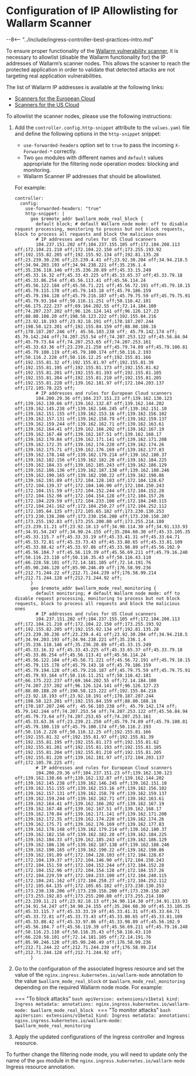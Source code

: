 # Configuration of IP Allowlisting for Wallarm Scanner

--8<-- "../include/ingress-controller-best-practices-intro.md"

To ensure proper functionality of the [Wallarm vulnerability scanner](../../../../user-guides/scanner.md), it is necessary to allowlist (disable the Wallarm functionality for) the IP addresses of Wallarm’s scanner nodes. This allows the scanner to reach the protected application in order to validate that detected attacks are not targeting real application vulnerabilities.

The list of Wallarm IP addresses is available at the following links:

* [Scanners for the European Cloud](../../../scanner-address-eu-cloud.md)
* [Scanners for the US Cloud](../../../scanner-address-us-cloud.md)

To allowlist the scanner nodes, please use the following instructions:

1. Add the `controller.config.http-snippet` attribute to the `values.yaml` file and define the following options in the `http-snippet` snippet:

    * `use-forwarded-headers` option set to `true` to pass the incoming `X-Forwarded-*` correctly.
    * Two `geo` modules with different names and `default` values appropriate for the filtering node operation modes: blocking and monitoring.
    * Wallarm Scanner IP addresses that should be allowlisted.

    For example:

    ```
    controller:
      config:
        use-forwarded-headers: "true"
        http-snippet: |
          geo $remote_addr $wallarm_mode_real_block {
            default block; # default Wallarm node mode: off to disable request processing, monitoring to process but not block requests, block to process all requests and block the malicious ones
            # IP addresses and rules for US Cloud scanners
            104.237.151.202 off;104.237.155.105 off;172.104.208.113 off;172.104.21.210 off;172.104.22.150 off;173.255.193.92 off;192.155.82.205 off;192.155.92.134 off;192.81.135.28 off;23.239.30.236 off;23.239.4.41 off;23.92.30.204 off;34.94.218.5 off;34.94.203.193 off;34.94.238.221 off;35.236.1.4 off;35.236.118.146 off;35.236.20.89 off;45.33.15.249 off;45.33.16.32 off;45.33.43.225 off;45.33.65.37 off;45.33.79.18 off;45.33.86.254 off;45.56.113.41 off;45.56.114.24 off;45.56.122.184 off;45.56.71.221 off;45.56.72.191 off;45.79.10.15 off;45.79.115.178 off;45.79.143.18 off;45.79.186.159 off;45.79.194.128 off;45.79.216.187 off;45.79.75.59 off;45.79.75.91 off;45.79.93.164 off;50.116.11.251 off;50.116.42.181 off;66.175.222.237 off;69.164.202.55 off;72.14.184.100 off;74.207.237.202 off;96.126.124.141 off;96.126.127.23 off;88.80.188.20 off;198.58.123.222 off;192.155.84.216 off;23.92.18.193 off;23.92.18.191 off;170.187.207.244 off;198.58.123.201 off;192.155.84.159 off;88.80.188.16 off;170.187.207.246 off; 45.56.103.238 off; 45.79.142.174 off; 45.79.142.244 off;74.207.253.54 off;74.207.253.122 off;45.56.84.94 off;45.79.73.64 off;74.207.253.65 off;74.207.253.161 off;45.33.63.36 off;23.239.21.250 off;45.79.74.89 off;45.79.100.81 off;45.79.100.119 off;45.79.100.174 off;50.116.2.193 off;50.116.2.228 off;50.116.12.25 off;192.155.81.166 off;192.155.81.32 off;192.155.81.97 off;192.155.81.39 off;192.155.81.195 off;192.155.81.173 off;192.155.81.62 off;192.155.81.201 off;192.155.81.193 off;192.155.81.185 off;192.155.81.204 off;192.155.81.210 off;192.155.81.205 off;192.155.81.220 off;139.162.181.97 off;172.104.203.137 off;172.105.78.225 off;
            # IP addresses and rules for European Cloud scanners
            104.200.29.36 off;104.237.151.23 off;139.162.130.123 off;139.162.130.66 off;139.162.132.87 off;139.162.144.202 off;139.162.145.238 off;139.162.146.245 off;139.162.151.10 off;139.162.151.155 off;139.162.153.16 off;139.162.156.102 off;139.162.157.131 off;139.162.158.79 off;139.162.159.137 off;139.162.159.244 off;139.162.162.71 off;139.162.163.61 off;139.162.164.41 off;139.162.166.202 off;139.162.167.19 off;139.162.167.48 off;139.162.167.51 off;139.162.168.17 off;139.162.170.84 off;139.162.171.141 off;139.162.171.208 off;139.162.172.35 off;139.162.174.220 off;139.162.174.26 off;139.162.175.71 off;139.162.176.169 off;139.162.177.83 off;139.162.178.148 off;139.162.179.214 off;139.162.180.37 off;139.162.182.156 off;139.162.182.20 off;139.162.184.225 off;139.162.184.33 off;139.162.185.243 off;139.162.186.129 off;139.162.186.136 off;139.162.187.138 off;139.162.188.246 off;139.162.190.165 off;139.162.190.22 off;139.162.190.86 off;139.162.191.89 off;172.104.128.103 off;172.104.128.67 off;172.104.139.37 off;172.104.146.90 off;172.104.150.243 off;172.104.151.59 off;172.104.152.244 off;172.104.152.28 off;172.104.152.96 off;172.104.154.128 off;172.104.157.26 off;172.104.229.59 off;172.104.233.100 off;172.104.240.115 off;172.104.241.162 off;172.104.250.27 off;172.104.252.112 off;172.105.64.135 off;172.105.65.182 off;173.230.130.253 off;173.230.138.206 off;173.230.156.200 off;173.230.158.207 off;173.255.192.83 off;173.255.200.80 off;173.255.214.180 off;23.239.11.21 off;23.92.18.13 off;34.90.114.30 off;34.91.133.93 off;34.91.54.247 off;34.90.24.155 off;35.204.60.30 off;45.33.105.35 off;45.33.115.7 off;45.33.33.19 off;45.33.41.31 off;45.33.64.71 off;45.33.72.81 off;45.33.73.43 off;45.33.80.65 off;45.33.81.109 off;45.33.88.42 off;45.33.97.86 off;45.33.98.89 off;45.56.102.9 off;45.56.104.7 off;45.56.119.39 off;45.56.69.211 off;45.79.16.240 off;50.116.23.110 off;50.116.35.43 off;50.116.43.110 off;66.228.58.101 off;72.14.181.105 off;72.14.191.76 off;85.90.246.120 off;85.90.246.49 off;176.58.99.236 off;212.71.244.22 off;212.71.244.239 off;176.58.99.214 off;212.71.244.128 off;212.71.244.92 off;
          }
          geo $remote_addr $wallarm_mode_real_monitoring {
            default monitoring; # default Wallarm node mode: off to disable request processing, monitoring to process but not block requests, block to process all requests and block the malicious ones
            # IP addresses and rules for US Cloud scanners
            104.237.151.202 off;104.237.155.105 off;172.104.208.113 off;172.104.21.210 off;172.104.22.150 off;173.255.193.92 off;192.155.82.205 off;192.155.92.134 off;192.81.135.28 off;23.239.30.236 off;23.239.4.41 off;23.92.30.204 off;34.94.218.5 off;34.94.203.193 off;34.94.238.221 off;35.236.1.4 off;35.236.118.146 off;35.236.20.89 off;45.33.15.249 off;45.33.16.32 off;45.33.43.225 off;45.33.65.37 off;45.33.79.18 off;45.33.86.254 off;45.56.113.41 off;45.56.114.24 off;45.56.122.184 off;45.56.71.221 off;45.56.72.191 off;45.79.10.15 off;45.79.115.178 off;45.79.143.18 off;45.79.186.159 off;45.79.194.128 off;45.79.216.187 off;45.79.75.59 off;45.79.75.91 off;45.79.93.164 off;50.116.11.251 off;50.116.42.181 off;66.175.222.237 off;69.164.202.55 off;72.14.184.100 off;74.207.237.202 off;96.126.124.141 off;96.126.127.23 off;88.80.188.20 off;198.58.123.222 off;192.155.84.216 off;23.92.18.193 off;23.92.18.191 off;170.187.207.244 off;198.58.123.201 off;192.155.84.159 off;88.80.188.16 off;170.187.207.246 off; 45.56.103.238 off; 45.79.142.174 off; 45.79.142.244 off;74.207.253.54 off;74.207.253.122 off;45.56.84.94 off;45.79.73.64 off;74.207.253.65 off;74.207.253.161 off;45.33.63.36 off;23.239.21.250 off;45.79.74.89 off;45.79.100.81 off;45.79.100.119 off;45.79.100.174 off;50.116.2.193 off;50.116.2.228 off;50.116.12.25 off;192.155.81.166 off;192.155.81.32 off;192.155.81.97 off;192.155.81.39 off;192.155.81.195 off;192.155.81.173 off;192.155.81.62 off;192.155.81.201 off;192.155.81.193 off;192.155.81.185 off;192.155.81.204 off;192.155.81.210 off;192.155.81.205 off;192.155.81.220 off;139.162.181.97 off;172.104.203.137 off;172.105.78.225 off;
            # IP addresses and rules for European Cloud scanners
            104.200.29.36 off;104.237.151.23 off;139.162.130.123 off;139.162.130.66 off;139.162.132.87 off;139.162.144.202 off;139.162.145.238 off;139.162.146.245 off;139.162.151.10 off;139.162.151.155 off;139.162.153.16 off;139.162.156.102 off;139.162.157.131 off;139.162.158.79 off;139.162.159.137 off;139.162.159.244 off;139.162.162.71 off;139.162.163.61 off;139.162.164.41 off;139.162.166.202 off;139.162.167.19 off;139.162.167.48 off;139.162.167.51 off;139.162.168.17 off;139.162.170.84 off;139.162.171.141 off;139.162.171.208 off;139.162.172.35 off;139.162.174.220 off;139.162.174.26 off;139.162.175.71 off;139.162.176.169 off;139.162.177.83 off;139.162.178.148 off;139.162.179.214 off;139.162.180.37 off;139.162.182.156 off;139.162.182.20 off;139.162.184.225 off;139.162.184.33 off;139.162.185.243 off;139.162.186.129 off;139.162.186.136 off;139.162.187.138 off;139.162.188.246 off;139.162.190.165 off;139.162.190.22 off;139.162.190.86 off;139.162.191.89 off;172.104.128.103 off;172.104.128.67 off;172.104.139.37 off;172.104.146.90 off;172.104.150.243 off;172.104.151.59 off;172.104.152.244 off;172.104.152.28 off;172.104.152.96 off;172.104.154.128 off;172.104.157.26 off;172.104.229.59 off;172.104.233.100 off;172.104.240.115 off;172.104.241.162 off;172.104.250.27 off;172.104.252.112 off;172.105.64.135 off;172.105.65.182 off;173.230.130.253 off;173.230.138.206 off;173.230.156.200 off;173.230.158.207 off;173.255.192.83 off;173.255.200.80 off;173.255.214.180 off;23.239.11.21 off;23.92.18.13 off;34.90.114.30 off;34.91.133.93 off;34.91.54.247 off;34.90.24.155 off;35.204.60.30 off;45.33.105.35 off;45.33.115.7 off;45.33.33.19 off;45.33.41.31 off;45.33.64.71 off;45.33.72.81 off;45.33.73.43 off;45.33.80.65 off;45.33.81.109 off;45.33.88.42 off;45.33.97.86 off;45.33.98.89 off;45.56.102.9 off;45.56.104.7 off;45.56.119.39 off;45.56.69.211 off;45.79.16.240 off;50.116.23.110 off;50.116.35.43 off;50.116.43.110 off;66.228.58.101 off;72.14.181.105 off;72.14.191.76 off;85.90.246.120 off;85.90.246.49 off;176.58.99.236 off;212.71.244.22 off;212.71.244.239 off;176.58.99.214 off;212.71.244.128 off;212.71.244.92 off;
          }
    ```
2. Go to the configuration of the associated Ingress resource and set the value of the `nginx.ingress.kubernetes.io/wallarm-mode` annotation to the value `$wallarm_mode_real_block` or `$wallarm_mode_real_monitoring` depending on the required Wallarm node mode. For example:

    === "To block attacks"
        ```bash
        apiVersion: extensions/v1beta1
          kind: Ingress
          metadata:
          annotations:
            nginx.ingress.kubernetes.io/wallarm-mode: $wallarm_mode_real_block
        ```
    === "To monitor attacks"
        ```bash
        apiVersion: extensions/v1beta1
          kind: Ingress
          metadata:
          annotations:
            nginx.ingress.kubernetes.io/wallarm-mode: $wallarm_mode_real_monitoring
        ```
3. Apply the updated configurations of the Ingress controller and Ingress resource.

To further change the filtering node mode, you will need to update only the name of the `geo` module in the `nginx.ingress.kubernetes.io/wallarm-mode` Ingress resource annotation.
